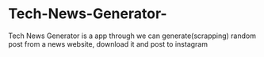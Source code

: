 # Tech-News-Generator-
Tech News Generator  is a app through we can generate(scrapping) random post from  a news website, download it and post to instagram
